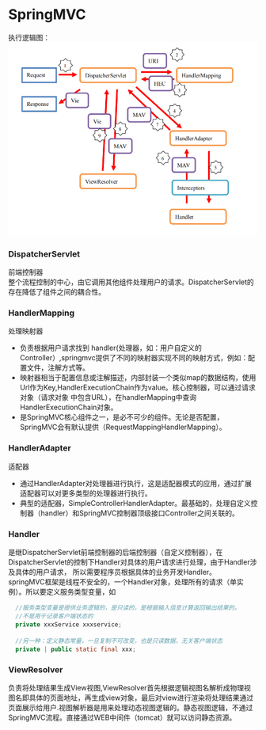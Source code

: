 # SpringMVC   
 执行逻辑图：    
 ![](https://github.com/FantasmYi/CodeMonkeyNote/blob/master/image/springMVC.png)
###  DispatcherServlet   
  前端控制器   
  整个流程控制的中心，由它调用其他组件处理用户的请求。DispatcherServlet的存在降低了组件之间的耦合性。   
###  HandlerMapping   
  处理映射器   
* 负责根据用户请求找到 handler(处理器，如：用户自定义的Controller）,springmvc提供了不同的映射器实现不同的映射方式，例如：配置文件，注解方式等。   
* 映射器相当于配置信息或注解描述，内部封装一个类似map的数据结构，使用Url作为Key,HandlerExecutionChain作为value。核心控制器，可以通过请求对象（请求对象
中包含URL），在handlerMapping中查询HandlerExecutionChain对象。     
* 是SpringMVC核心组件之一，是必不可少的组件。无论是否配置，SpringMVC会有默认提供（RequestMappingHandlerMapping）。     
### HandlerAdapter  
  适配器   
* 通过HandlerAdapter对处理器进行执行，这是适配器模式的应用，通过扩展适配器可以对更多类型的处理器进行执行。   
* 典型的适配器，SimpleControllerHandlerAdapter。最基础的，处理自定义控制器（handler）和SpringMVC控制器顶级接口Controller之间关联的。   
### Handler    
  是继DispatcherServlet前端控制器的后端控制器（自定义控制器），在DispatcherServlet的控制下Handler对具体的用户请求进行处理，由于Handler涉及具体的用户请求，
所以需要程序员根据具体的业务开发Handler。   
  springMVC框架是线程不安全的，一个Handler对象，处理所有的请求（单实例）。所以要定义服务类型变量，如    
```JAVA    
  //服务类型变量是提供业务逻辑的，是只读的，是根据输入信息计算返回输出结果的。
  //不是用于记录客户端状态的   
  private xxxService xxxservice;    
  
  //另一种：定义静态常量，一旦复制不可改变，也是只读数据，无关客户端状态   
  private | public static final xxx;

```
### ViewResolver 
 负责将处理结果生成View视图,ViewResolver首先根据逻辑视图名解析成物理视图名即具体的页面地址，再生成view对象，最后对view进行渲染将处理结果通过页面展示给用户.视图解析器是用来处理动态视图逻辑的。静态视图逻辑，不通过SpringMVC流程。直接通过WEB中间件（tomcat）就可以访问静态资源。
